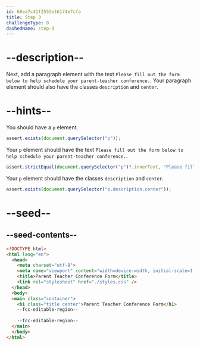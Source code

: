 ```yaml
---
id: 68ea7c41f2555e16174e7cfa
title: Step 3
challengeType: 0
dashedName: step-3
---
```


# --description--

Next, add a paragraph element with the text `Please fill out the form below to help schedule your parent-teacher conference.`. Your paragraph element should also have the classes `description` and `center`.

# --hints--

You should have a `p` element.

```js
assert.exists(document.querySelector("p"));
```

Your `p` element should have the text `Please fill out the form below to help schedule your parent-teacher conference.`.

```js
assert.strictEqual(document.querySelector("p")?.innerText, "Please fill out the form below to help schedule your parent-teacher conference.");
```

Your `p` element should have the classes `description` and `center`.

```js
assert.exists(document.querySelector("p.description.center"));
```

# --seed--

## --seed-contents--

```html
<!DOCTYPE html>
<html lang="en">
  <head>
    <meta charset="utf-8">
    <meta name="viewport" content="width=device-width, initial-scale=1.0">
    <title>Parent Teacher Conference Form</title>
    <link rel="stylesheet" href="./styles.css" />
  </head>
  <body>
  <main class="container">
    <h1 class="title center">Parent Teacher Conference Form</h1>
    --fcc-editable-region--
		
    --fcc-editable-region--
  </main>
  </body>
</html>
```
